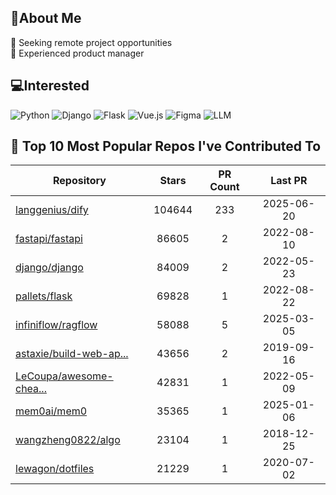 ## 💫About Me 
👯 Seeking remote project opportunities   
🌱 Experienced product manager

## 💻Interested
![Python](https://img.shields.io/badge/python-3670A0?style=for-the-badge&logo=python&logoColor=ffdd54) ![Django](https://img.shields.io/badge/django-%23092E20.svg?style=for-the-badge&logo=django&logoColor=white) ![Flask](https://img.shields.io/badge/flask-%23000.svg?style=for-the-badge&logo=flask&logoColor=white) ![Vue.js](https://img.shields.io/badge/vuejs-%2335495e.svg?style=for-the-badge&logo=vuedotjs&logoColor=%234FC08D)  ![Figma](https://img.shields.io/badge/figma-%23F24E1E.svg?style=for-the-badge&logo=figma&logoColor=white) ![LLM](https://img.shields.io/badge/LLM-%23412991.svg?style=for-the-badge&logo=openai&logoColor=white)

## 🌟 Top 10 Most Popular Repos I've Contributed To

| Repository | Stars | PR Count | Last PR |
|-----|:---:|:---:|:---:|
| [langgenius/dify](https://github.com/langgenius/dify) | 104644 | 233 | 2025-06-20 |
| [fastapi/fastapi](https://github.com/fastapi/fastapi) | 86605 | 2 | 2022-08-10 |
| [django/django](https://github.com/django/django) | 84009 | 2 | 2022-05-23 |
| [pallets/flask](https://github.com/pallets/flask) | 69828 | 1 | 2022-08-22 |
| [infiniflow/ragflow](https://github.com/infiniflow/ragflow) | 58088 | 5 | 2025-03-05 |
| [astaxie/build-web-ap...](https://github.com/astaxie/build-web-application-with-golang) | 43656 | 2 | 2019-09-16 |
| [LeCoupa/awesome-chea...](https://github.com/LeCoupa/awesome-cheatsheets) | 42831 | 1 | 2022-05-09 |
| [mem0ai/mem0](https://github.com/mem0ai/mem0) | 35365 | 1 | 2025-01-06 |
| [wangzheng0822/algo](https://github.com/wangzheng0822/algo) | 23104 | 1 | 2018-12-25 |
| [lewagon/dotfiles](https://github.com/lewagon/dotfiles) | 21229 | 1 | 2020-07-02 |

